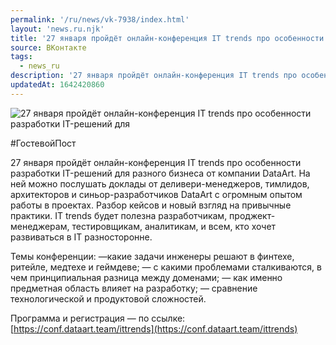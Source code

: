 ```yaml
---
permalink: '/ru/news/vk-7938/index.html'
layout: 'news.ru.njk'
title: '27 января пройдёт онлайн-конференция IT trends про особенности разработки IT-решений для'
source: ВКонтакте
tags:
  - news_ru
description: '27 января пройдёт онлайн-конференция IT trends про особенности разработки IT-решений для'
updatedAt: 1642420860
---
```

![ 27 января пройдёт онлайн-конференция IT trends про особенности разработки IT-решений для](https://sun9-41.userapi.com/sun9-68/impg/tAiCemcHWVUJqyXtN23E9a36YteCImDtZ3bYaA/Lt6-CqorchE.jpg?size=1280x854&quality=96&sign=284240f3c651987904f88c268c071795&c_uniq_tag=Y3bCAaTYC11XNYk18AvS-inRcsXlwyyiBGLRA2qqXZU&type=album)

#ГостевойПост

27 января пройдёт онлайн-конференция IT trends про особенности разработки IT-решений для разного бизнеса от компании DataArt. На ней можно послушать доклады от деливери-менеджеров, тимлидов, архитекторов и синьор-разработчиков DataArt с огромным опытом работы в проектах. Разбор кейсов и новый взгляд на привычные практики. IT trends будет полезна разработчикам, проджект-менеджерам, тестировщикам, аналитикам, и всем, кто хочет развиваться в IT разносторонне.

Темы конференции:
—какие задачи инженеры решают в финтехе, ритейле, медтехе и геймдеве;
— с какими проблемами сталкиваются, в чем принципиальная разница между доменами;
— как именно предметная область влияет на разработку;
— сравнение технологической и продуктовой сложностей.

Программа и регистрация — по ссылке: [https://conf.dataart.team/ittrends](https://conf.dataart.team/ittrends)
